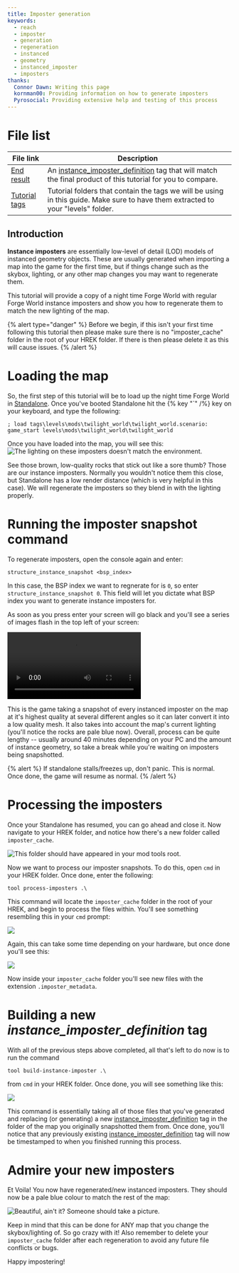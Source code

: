```yaml
---
title: Imposter generation
keywords:
  - reach
  - imposter
  - generation
  - regeneration
  - instanced
  - geometry
  - instanced_imposter
  - imposters
thanks:
  Connor Dawn: Writing this page
  kornman00: Providing information on how to generate imposters
  Pyrosocial: Providing extensive help and testing of this process
---
```


# File list
| File link                                                                                                         | Description
|------------------------------------------------------------------------------------------------------------------ | --------------------------------------------------------------------------------
[End result](https://drive.google.com/file/d/1b2upKsiYUlI3Nji-8L2UteFU3ipU1YY7/view?usp=sharing)                    | An [instance_imposter_definition](~) tag that will  match the final product of this tutorial for you to compare.
[Tutorial tags](https://drive.google.com/file/d/1tFy3f72YZ59VaFrWn8CqkEg8aRiAEJAg/view?usp=sharing)                 | Tutorial folders that contain the tags we will be using in this guide. Make sure to have them extracted to your "levels" folder.


## Introduction

**Instance imposters** are essentially low-level of detail (LOD) models of instanced geometry objects. These are usually generated when importing a map into the game for the first time, but if things change such as the skybox, lighting, or any other map changes you may want to regenerate them.

This tutorial will provide a copy of a night time Forge World with regular Forge World instance imposters and show you how to regenerate them to match the new lighting of the map.

{% alert type="danger" %}
Before we begin, if this isn't your first time following this tutorial then please make sure there is no "imposter_cache" folder in the root of your HREK folder. If there is then please delete it as this will cause issues.
{% /alert %}

# Loading the map

So, the first step of this tutorial will be to load up the night time Forge World in [Standalone](~hr-standalone-build). Once you've booted Standalone hit the {% key "`" /%} key on your keyboard, and type the following:

```console
; load tags\levels\mods\twilight_world\twilight_world.scenario:
game_start levels\mods\twilight_world\twilight_world
```

Once you have loaded into the map, you will see this:
![](imposter1.jpg "The lighting on these imposters doesn't match the environment.")

See those brown, low-quality rocks that stick out like a sore thumb? Those are our instance imposters. Normally you wouldn't notice them this close, but Standalone has a low render distance (which is very helpful in this case). We will regenerate the imposters so they blend in with the lighting properly.

# Running the imposter snapshot command

To regenerate imposters, open the console again and enter:

```console
structure_instance_snapshot <bsp_index>
```
In this case, the BSP index we want to regnerate for is `0`, so enter `structure_instance_snapshot 0`. This field will let you dictate what BSP index you want to generate instance imposters for.

As soon as you press enter your screen will go black and you'll see a series of images flash in the top left of your screen:

![](imposter_generation.mp4)

This is the game taking a snapshot of every instanced imposter on the map at it's highest quality at several different angles so it can later convert it into a low quality mesh. It also takes into account the map's current lighting (you'll notice the rocks are pale blue now). Overall, process can be quite lengthy -- usually around 40 minutes depending on your PC and the amount of instance geometry, so take a break while you're waiting on imposters being snapshotted.

{% alert %}
If standalone stalls/freezes up, don't panic. This is normal. Once done, the game will resume as normal.
{% /alert %}

# Processing the imposters

Once your Standalone has resumed, you can go ahead and close it. Now navigate to your HREK folder, and notice how there's a new folder called `imposter_cache`.

![](imposter3.jpg "This folder should have appeared in your mod tools root.")

Now we want to process our imposter snapshots. To do this, open `cmd` in your HREK folder. Once done, enter the following:

```console
tool process-imposters .\
```
This command will locate the `imposter_cache` folder in the root of your HREK, and begin to process the files within. You'll see something resembling this in your `cmd` prompt:

![](imposter4.jpg)

Again, this can take some time depending on your hardware, but once done you'll see this:

![](imposter5.jpg)

Now inside your `imposter_cache` folder you'll see new files with the extension `.imposter_metadata`.


# Building a new _instance_imposter_definition_ tag

With all of the previous steps above completed, all that's left to do now is to run the command
```console
tool build-instance-imposter .\
```
from `cmd` in your HREK folder. Once done, you will see something like this:

![](imposter6.jpg)

This command is essentially taking all of those files that you've generated and replacing (or generating) a new [instance_imposter_definition](~) tag in the folder of the map you originally snapshotted them from. Once done, you'll notice that any previously existing [instance_imposter_definition](~) tag will now be timestamped to when you finished running this process.

# Admire your new imposters

Et Voila! You now have regenerated/new instanced imposters. They should now be a pale blue colour to match the rest of the map:

![](imposter7.jpg "Beautiful, ain't it? Someone should take a picture.")

Keep in mind that this can be done for ANY map that you change the skybox/lighting of. So go crazy with it! Also remember to delete your `imposter_cache` folder after each regeneration to avoid any future file conflicts or bugs.

Happy impostering!